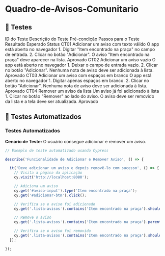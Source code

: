 # Quadro-de-Avisos-Comunitario
## 🧪 Testes 
ID do Teste	Descrição do Teste	Pré-condição	Passos para o Teste	Resultado Esperado	Status
CT01	Adicionar um aviso com texto válido	O app está aberto no navegador	1. Digitar "Item encontrado na praça" no campo de entrada. 2. Clicar no botão "Adicionar".	O aviso "Item encontrado na praça" deve aparecer na lista.	Aprovado
CT02	Adicionar um aviso vazio	O app está aberto no navegador	1. Deixar o campo de entrada vazio. 2. Clicar no botão "Adicionar".	Nenhuma nota de aviso deve ser adicionada à lista.	Aprovado
CT03	Adicionar um aviso com espaços em branco	O app está aberto no navegador	1. Digitar apenas espaços em branco. 2. Clicar no botão "Adicionar".	Nenhuma nota de aviso deve ser adicionada à lista.	Aprovado
CT04	Remover um aviso da lista	Um aviso já foi adicionado à lista	1. Clicar no botão "Remover" ao lado do aviso.	O aviso deve ser removido da lista e a tela deve ser atualizada.	Aprovado
## 🤖 Testes Automatizados
### Testes Automatizados

**Cenário de Teste:** O usuário consegue adicionar e remover um aviso.

```javascript
// Exemplo de teste automatizado usando Cypress

describe('Funcionalidade de Adicionar e Remover Aviso', () => {

  it('Deve adicionar um aviso e depois removê-lo com sucesso', () => {
    // Visita a página da aplicação
    cy.visit('http://localhost:8080'); 

    // Adiciona um aviso
    cy.get('#aviso-input').type('Item encontrado na praça');
    cy.get('#adicionar-btn').click();

    // Verifica se o aviso foi adicionado
    cy.get('.lista-avisos').contains('Item encontrado na praça').should('be.visible');

    // Remove o aviso
    cy.get('.lista-avisos').contains('Item encontrado na praça').parent().find('.remover-btn').click();

    // Verifica se o aviso foi removido
    cy.get('.lista-avisos').contains('Item encontrado na praça').should('not.exist');
  });

});
